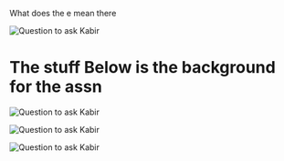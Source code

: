 What does the e mean there

![Question to ask Kabir](https://github.com/Spurtastic/FIT1008/blob/master/Interview%20Prac%202/Images/q1.PNG)

# The stuff Below is the background for the assn

![Question to ask Kabir](https://github.com/Spurtastic/FIT1008/blob/master/Interview%20Prac%202/Images/Assn-Background-1.PNG)

![Question to ask Kabir](https://github.com/Spurtastic/FIT1008/blob/master/Interview%20Prac%202/Images/Assn-Background-2.PNG)

![Question to ask Kabir](https://github.com/Spurtastic/FIT1008/blob/master/Interview%20Prac%202/Images/Assn-Background-3.PNG)



